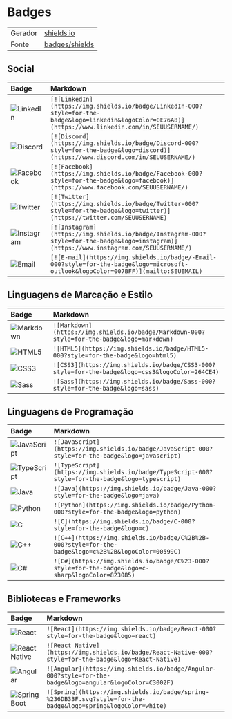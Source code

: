 # Badges

<table>
  <tr>
    <td>
      Gerador
    </td>
    <td>
       <a href="https://shields.io/">
          shields.io
       </a>
    </td>
  </tr>
  <tr>
    <td>
      Fonte
    </td>
    <td>
       <a href="https://github.com/badges/shields">
          badges/shields
       </a>
    </td>
  </tr>
</table>

## Social
<table>
  <thead>
    <tr align="left">
      <th>Badge</th>
      <th>Markdown</th>
    </tr>
  </thead>
  <tbody align="left">
    <tr>
      <td>
        <img align="center" alt="LinkedIn" src="https://img.shields.io/badge/LinkedIn-000?style=for-the-badge&logo=linkedin&logoColor=0E76A8">
      </td>
      <td>
        <code>[![LinkedIn](https://img.shields.io/badge/LinkedIn-000?style=for-the-badge&logo=linkedin&logoColor=0E76A8)](https://www.linkedin.com/in/SEUUSERNAME/)</code>
      </td>
    </tr>
    <tr>
      <td>
        <img align="center" alt="Discord" src="https://img.shields.io/badge/Discord-000?style=for-the-badge&logo=discord">
      </td>
      <td>
        <code>[![Discord](https://img.shields.io/badge/Discord-000?style=for-the-badge&logo=discord)](https://www.discord.com/in/SEUUSERNAME/)</code>
      </td>
    </tr>
    <tr>
      <td>
        <img align="center" alt="Facebook" src="https://img.shields.io/badge/Facebook-000?style=for-the-badge&logo=facebook">
      </td>
      <td>
        <code>[![Facebook](https://img.shields.io/badge/Facebook-000?style=for-the-badge&logo=facebook)](https://www.facebook.com/SEUUSERNAME/)</code>
      </td>
    </tr>
    <tr>
      <td>
        <img align="center" alt="Twitter" src="https://img.shields.io/badge/Twitter-000?style=for-the-badge&logo=twitter">
      </td>
      <td>
        <code>[![Twitter](https://img.shields.io/badge/Twitter-000?style=for-the-badge&logo=twitter)](https://twitter.com/SEUUSERNAME)</code>
      </td>
    </tr>
    <tr>
      <td>
        <img align="center" alt="Instagram" src="https://img.shields.io/badge/Instagram-000?style=for-the-badge&logo=instagram">
      </td>
      <td>
        <code>[![Instagram](https://img.shields.io/badge/Instagram-000?style=for-the-badge&logo=instagram)](https://www.instagram.com/SEUUSERNAME/)</code>
      </td>
    </tr>
      <td>
        <img align="center" alt="Email" src="https://img.shields.io/badge/-Email-000?style=for-the-badge&logo=microsoft-outlook&logoColor=007BFF">
      </td>
      <td>
        <code>[![E-mail](https://img.shields.io/badge/-Email-000?style=for-the-badge&logo=microsoft-outlook&logoColor=007BFF)](mailto:SEUEMAIL)</code>
      </td>
    </tr>
  </tbody>
  <tfoot></tfoot>
</table>

## Linguagens de Marcação e Estilo
<table>
  <thead>
    <tr align="left">
      <th>Badge</th>
      <th>Markdown</th>
    </tr>
  </thead>
  <tbody align="left">
    <tr>
      <td>
        <img align="center" alt="Markdown" src="https://img.shields.io/badge/Markdown-000?style=for-the-badge&logo=markdown">
      </td>
      <td>
        <code>![Markdown](https://img.shields.io/badge/Markdown-000?style=for-the-badge&logo=markdown)</code>
      </td>
    </tr>
    <tr>
      <td>
        <img align="center" alt="HTML5" src="https://img.shields.io/badge/HTML5-000?style=for-the-badge&logo=html5">
      </td>
      <td>
        <code>![HTML5](https://img.shields.io/badge/HTML5-000?style=for-the-badge&logo=html5)</code>
      </td>
    </tr>
    <tr>
      <td>
        <img align="center" alt="CSS3" src="https://img.shields.io/badge/CSS3-000?style=for-the-badge&logo=css3&logoColor=264CE4">
      </td>
      <td>
        <code>![CSS3](https://img.shields.io/badge/CSS3-000?style=for-the-badge&logo=css3&logoColor=264CE4)</code>
      </td>
    </tr>
    <tr>
      <td>
        <img align="center" alt="Sass" src="https://img.shields.io/badge/Sass-000?style=for-the-badge&logo=sass">
      </td>
      <td>
        <code>![Sass](https://img.shields.io/badge/Sass-000?style=for-the-badge&logo=sass)</code>
      </td>
    </tr>
  </tbody>
  <tfoot></tfoot>
</table>

## Linguagens de Programação
<table>
  <thead>
    <tr align="left">
      <th>Badge</th>
      <th>Markdown</th>
    </tr>
  </thead>
  <tbody align="left">
    <tr>
      <td>
        <img align="center" alt="JavaScript" src="https://img.shields.io/badge/JavaScript-000?style=for-the-badge&logo=javascript">
      </td>
      <td>
        <code>![JavaScript](https://img.shields.io/badge/JavaScript-000?style=for-the-badge&logo=javascript)</code>
      </td>
    </tr>
    <tr>
      <td>
        <img align="center" alt="TypeScript" src="https://img.shields.io/badge/TypeScript-000?style=for-the-badge&logo=typescript">
      </td>
      <td>
        <code>![TypeScript](https://img.shields.io/badge/TypeScript-000?style=for-the-badge&logo=typescript)</code>
      </td>
    </tr>
    <tr>
      <td>
        <img align="center" alt="Java" src="https://img.shields.io/badge/Java-000?style=for-the-badge&logo=java">
      </td>
      <td>
        <code>![Java](https://img.shields.io/badge/Java-000?style=for-the-badge&logo=java)</code>
      </td>
    </tr>
    <tr>
      <td>
        <img align="center" alt="Python" src="https://img.shields.io/badge/Python-000?style=for-the-badge&logo=python">
      </td>
      <td>
        <code>![Python](https://img.shields.io/badge/Python-000?style=for-the-badge&logo=python)</code>
      </td>
    </tr>
    <tr>
      <td>
        <img align="center" alt="C" src="https://img.shields.io/badge/C-000?style=for-the-badge&logo=c">
      </td>
      <td>
        <code>![C](https://img.shields.io/badge/C-000?style=for-the-badge&logo=c)</code>
      </td>
    </tr>
    <tr>
      <td>
        <img align="center" alt="C++" src="https://img.shields.io/badge/C%2B%2B-000?style=for-the-badge&logo=c%2B%2B&logoColor=00599C">
      </td>
      <td>
        <code>![C++](https://img.shields.io/badge/C%2B%2B-000?style=for-the-badge&logo=c%2B%2B&logoColor=00599C)</code>
      </td>
    </tr>
    <tr>
      <td>
        <img align="center" alt="C#" src="https://img.shields.io/badge/C%23-000?style=for-the-badge&logo=c-sharp&logoColor=823085">
      </td>
      <td>
        <code>![C#](https://img.shields.io/badge/C%23-000?style=for-the-badge&logo=c-sharp&logoColor=823085)</code>
      </td>
    </tr>
  </tbody>
  <tfoot></tfoot>
</table>

## Bibliotecas e Frameworks
<table>
  <thead>
    <tr align="left">
      <th>Badge</th>
      <th>Markdown</th>
    </tr>
  </thead>
  <tbody align="left">
    <tr>
      <td>
        <img align="center" alt="React" src="https://img.shields.io/badge/React-000?style=for-the-badge&logo=react">
      </td>
      <td>
        <code>![React](https://img.shields.io/badge/React-000?style=for-the-badge&logo=react)</code>
      </td>
    </tr>
    <tr>
      <td>
        <img align="center" alt="React Native" src="https://img.shields.io/badge/React_Native-000?style=for-the-badge&logo=react">
      </td>
      <td>
        <code>![React Native](https://img.shields.io/badge/React-Native-000?style=for-the-badge&logo=React-Native)</code>
      </td>
    </tr>
    <tr>
      <td>
        <img align="center" alt="Angular" src="https://img.shields.io/badge/Angular-000?style=for-the-badge&logo=angular&logoColor=C3002F">
      </td>
      <td>
        <code>![Angular](https://img.shields.io/badge/Angular-000?style=for-the-badge&logo=angular&logoColor=C3002F)</code>
      </td>
    </tr>
     <tr>
      <td>
        <img align="center" alt="Spring Boot" src="https://img.shields.io/badge/spring-%236DB33F.svg?style=for-the-badge&logo=spring&logoColor=white">
      </td>
      <td>
        <code>![Spring](https://img.shields.io/badge/spring-%236DB33F.svg?style=for-the-badge&logo=spring&logoColor=white)</code>
      </td>
    </tr>
  </tbody>
  <tfoot></tfoot>
</table>
